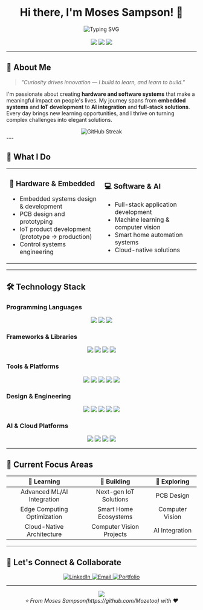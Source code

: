 
 <h1 align="center">Hi there, I'm Moses Sampson! 👋</h1>

<div align="center">

  <img src="https://readme-typing-svg.herokuapp.com?font=Fira+Code&size=22&duration=3000&pause=1000&color=58A6FF&center=true&vCenter=true&width=500&lines=Hardware+%26+Software+Engineer;IoT+Systems+Developer;AI+%26+Enthusiast;Full-Stack+Solution+Architect" alt="Typing SVG" />
</div>

<br>

<div align="center">
  <img src="https://img.shields.io/badge/💡-Innovation%20Driven-brightgreen?style=for-the-badge&labelColor=1a1a1a&color=00d4aa" />
  <img src="https://img.shields.io/badge/🚀-Always%20Learning-blue?style=for-the-badge&labelColor=1a1a1a&color=58a6ff" />
  <img src="https://img.shields.io/badge/🔧-Problem%20Solver-orange?style=for-the-badge&labelColor=1a1a1a&color=ff7b00" />
</div>

---

## 🌟 About Me

> *"Curiosity drives innovation — I build to learn, and learn to build."*

I'm passionate about creating **hardware and software systems** that make a meaningful impact on people's lives. My journey spans from **embedded systems** and **IoT development** to **AI integration** and **full-stack solutions**. Every day brings new learning opportunities, and I thrive on turning complex challenges into elegant solutions.


<div align="center">
  <img src="https://github-readme-streak-stats.herokuapp.com/?user=YOUR_USERNAME&theme=tokyonight&hide_border=true&border_radius=15&background=0D1117" alt="GitHub Streak" />
</div>
---

## 🚀 What I Do

<table>
<tr>
<td width="50%">

### 🔧 **Hardware & Embedded**
- Embedded systems design & development
- PCB design and prototyping
- IoT product development (prototype → production)
- Control systems engineering

</td>
<td width="50%">

### 💻 **Software & AI**
- Full-stack application development
- Machine learning & computer vision
- Smart home automation systems
- Cloud-native solutions

</td>
</tr>
</table>

---

## 🛠️ Technology Stack

### **Programming Languages**
<div align="center">
  <img src="https://img.shields.io/badge/Python-3776AB?style=for-the-badge&logo=python&logoColor=white&border_radius=10" />
  <img src="https://img.shields.io/badge/C-00599C?style=for-the-badge&logo=c&logoColor=white" />
  <img src="https://img.shields.io/badge/C++-00599C?style=for-the-badge&logo=cplusplus&logoColor=white" />
</div>

### **Frameworks & Libraries**
<div align="center">
 
  <img src="https://img.shields.io/badge/Qt-41CD52?style=for-the-badge&logo=qt&logoColor=white" />
  <img src="https://img.shields.io/badge/OpenCV-27338e?style=for-the-badge&logo=OpenCV&logoColor=white" />
  <img src="https://img.shields.io/badge/🤗_Hugging_Face-FFD21E?style=for-the-badge&logoColor=black" />
  <img src="https://img.shields.io/badge/LangChain-3a7114?style=for-the-badge&logo=langchain&logoColor=white" />
</div>

### **Tools & Platforms**
<div align="center">
  <img src="https://img.shields.io/badge/Docker-2CA5E0?style=for-the-badge&logo=docker&logoColor=white" />
  <img src="https://img.shields.io/badge/Linux-FCC624?style=for-the-badge&logo=linux&logoColor=black" />
  <img src="https://img.shields.io/badge/Ubuntu-E95420?style=for-the-badge&logo=ubuntu&logoColor=white" />
  <img src="https://img.shields.io/badge/GitHub_Actions-2088FF?style=for-the-badge&logo=github-actions&logoColor=white" />
  <img src="https://img.shields.io/badge/Selenium-43B02A?style=for-the-badge&logo=selenium&logoColor=white" />
</div>

### **Design & Engineering**
<div align="center">
  <img src="https://img.shields.io/badge/Altium_Designer-A5915F?style=for-the-badge&logo=altium-designer&logoColor=white" />
  <img src="https://img.shields.io/badge/EasyEDA-0066CC?style=for-the-badge&logoColor=white" />
  <img src="https://img.shields.io/badge/MATLAB-de7521?style=for-the-badge&logo=mathworks&logoColor=white" />
  <img src="https://img.shields.io/badge/Overleaf-47A141?style=for-the-badge&logo=Overleaf&logoColor=white" />
  <img src="https://img.shields.io/badge/Canva-00C4CC?style=for-the-badge&logo=Canva&logoColor=white" />
</div>

### **AI & Cloud Platforms**
<div align="center">
  <img src="https://img.shields.io/badge/Google_Colab-F9AB00?style=for-the-badge&logo=google-colab&logoColor=white" />
  <img src="https://img.shields.io/badge/Claude-de7521?style=for-the-badge&logoColor=white" />
  <img src="https://img.shields.io/badge/ChatGPT-74aa9c?style=for-the-badge&logo=openai&logoColor=white" />
  <img src="https://img.shields.io/badge/DeepSeek-3279cd?style=for-the-badge&logoColor=white" />
</div>

---


## 🌱 Current Focus Areas

<div align="center">

| 🎯 **Learning** | 🚧 **Building** | 🔬 **Exploring** |
|:---:|:---:|:---:|
| Advanced ML/AI Integration | Next-gen IoT Solutions | PCB Design |
| Edge Computing Optimization | Smart Home Ecosystems | Computer Vision |
| Cloud-Native Architecture | Computer Vision Projects |AI Integration |

</div>

---
## 🤝 Let's Connect & Collaborate

<div align="center">
  <a href="https://www.linkedin.com/in/moses-sampson-1362a61a1/" target="_blank">
    <img src="https://img.shields.io/badge/LinkedIn-0077B5?style=for-the-badge&logo=linkedin&logoColor=white&border_radius=10" alt="LinkedIn" />
  </a>
  <a href="mailto:mosessampson16@gmail.com">
    <img src="https://img.shields.io/badge/Email-D14836?style=for-the-badge&logo=gmail&logoColor=white&border_radius=10" alt="Email" />
  </a>
  <a href="YOUR_PORTFOLIO_LINK" target="_blank">
    <img src="https://img.shields.io/badge/Portfolio-000000?style=for-the-badge&logo=About.me&logoColor=white&border_radius=10" alt="Portfolio" />
  </a>
</div>

---

<div align="center">
  <img src="https://capsule-render.vercel.app/api?type=waving&color=58A6FF&height=100&section=footer&border_radius=15" />
</div>

<div align="center">
  <i>⭐ From Moses Sampson(https://github.com/Mozetoo) with ❤️</i>
</div>

